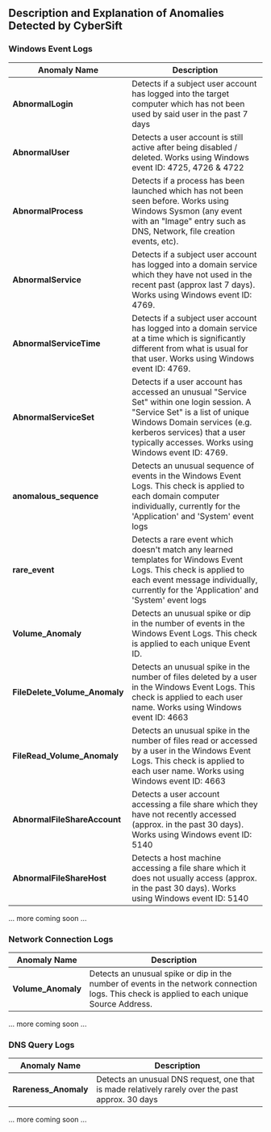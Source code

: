 ## Description and Explanation of Anomalies Detected by CyberSift

### Windows Event Logs

| Anomaly Name | Description
| - | - |
| <a id="AbnormalLogin"></a> **AbnormalLogin** | Detects if a subject user account has logged into the target computer which has not been used by said user in the past 7 days 
| <a id="AbnormalUser"></a> **AbnormalUser** | Detects a user account is still active after being disabled / deleted. Works using Windows event ID: 4725, 4726 & 4722
| <a id="AbnormalProcess"></a> **AbnormalProcess** | Detects if a process has been launched which has not been seen before. Works using Windows Sysmon (any event with an "Image" entry such as DNS, Network, file creation events, etc).
| <a id="AbnormalService"></a> **AbnormalService** | Detects if a subject user account has logged into a domain service which they have not used in the recent past (approx last 7 days). Works using Windows event ID: 4769.
| <a id="AbnormalServiceTime"></a> **AbnormalServiceTime** | Detects if a subject user account has logged into a domain service at a time which is significantly different from what is usual for that user. Works using Windows event ID: 4769.
| <a id="AbnormalServiceSet"></a> **AbnormalServiceSet** | Detects if a user account has accessed an unusual "Service Set" within one login session. A "Service Set" is a list of unique Windows Domain services (e.g. kerberos services) that a user typically accesses. Works using Windows event ID: 4769.
| <a id="anomalous_sequence"></a> **anomalous_sequence** | Detects an unusual sequence of events in the Windows Event Logs. This check is applied to each domain computer individually, currently for the 'Application' and 'System' event logs
| <a id="rare_event"></a> **rare_event** | Detects a rare event which doesn't match any learned templates for Windows Event Logs. This check is applied to each event message individually, currently for the 'Application' and 'System' event logs
| <a id="Winlog_Volume_Anomaly"></a> **Volume_Anomaly** | Detects an unusual spike or dip in the number of events in the Windows Event Logs. This check is applied to each unique Event ID.
| <a id="FileDelete_Volume_Anomaly"></a> **FileDelete\_Volume\_Anomaly** | Detects an unusual spike in the number of files deleted by a user in the Windows Event Logs. This check is applied to each user name. Works using Windows event ID: 4663
| <a id="FileRead_Volume_Anomaly"></a> **FileRead\_Volume\_Anomaly** | Detects an unusual spike in the number of files read or accessed by a user in the Windows Event Logs. This check is applied to each user name. Works using Windows event ID: 4663
| <a id="AbnormalFileShareAccount"></a> **AbnormalFileShareAccount** | Detects a user account accessing a file share which they have not recently accessed (approx. in the past 30 days). Works using Windows event ID: 5140
| <a id="AbnormalFileShareHost"></a> **AbnormalFileShareHost** | Detects a host machine accessing a file share which it does not usually access (approx. in the past 30 days). Works using Windows event ID: 5140

... more coming soon ...

### Network Connection Logs

| Anomaly Name | Description
| - | - |
| <a id="Network_Volume_Anomaly"></a> **Volume_Anomaly** | Detects an unusual spike or dip in the number of events in the network connection logs. This check is applied to each unique Source Address.

... more coming soon ...

### DNS Query Logs

| Anomaly Name | Description
| - | - |
| <a id="Rareness_Anomaly"></a> **Rareness_Anomaly** | Detects an unusual DNS request, one that is made relatively rarely over the past approx. 30 days

... more coming soon ...